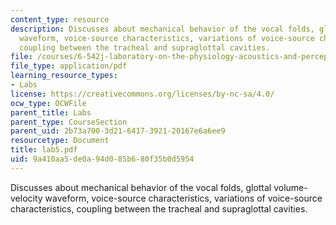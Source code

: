 ```yaml
---
content_type: resource
description: Discusses about mechanical behavior of the vocal folds, glottal volume-velocity
  waveform, voice-source characteristics, variations of voice-source characteristics,
  coupling between the tracheal and supraglottal cavities.
file: /courses/6-542j-laboratory-on-the-physiology-acoustics-and-perception-of-speech-fall-2005/9a410aa5de0a94d085b680f35b0d5954_lab5.pdf
file_type: application/pdf
learning_resource_types:
- Labs
license: https://creativecommons.org/licenses/by-nc-sa/4.0/
ocw_type: OCWFile
parent_title: Labs
parent_type: CourseSection
parent_uid: 2b73a700-3d21-6417-3921-20167e6a6ee9
resourcetype: Document
title: lab5.pdf
uid: 9a410aa5-de0a-94d0-85b6-80f35b0d5954
---
```

Discusses about mechanical behavior of the vocal folds, glottal volume-velocity waveform, voice-source characteristics, variations of voice-source characteristics, coupling between the tracheal and supraglottal cavities.